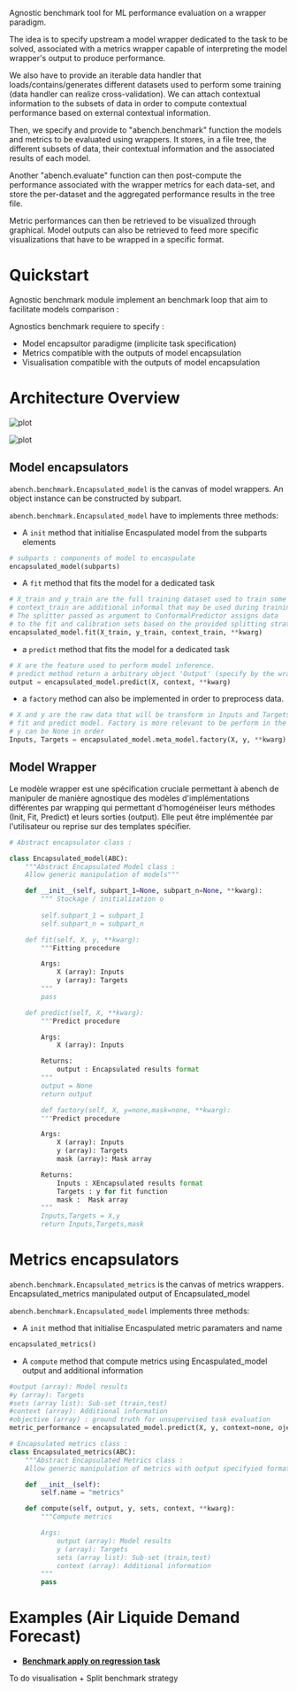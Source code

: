 Agnostic benchmark tool for ML performance evaluation on a wrapper paradigm.

The idea is to specify upstream a model wrapper dedicated to the task to be solved, associated with a metrics wrapper capable of interpreting the model wrapper's output to produce performance.

We also have to provide an iterable data handler that loads/contains/generates different datasets used to perform some training (data handler can realize cross-validation). We can attach contextual information to the subsets of data in order to compute contextual performance based on external contextual information.

Then, we specify and provide to "abench.benchmark" function the models and metrics to be evaluated using wrappers. It stores, in a file tree, the different subsets of data, their contextual information and the associated results of each model.

Another "abench.evaluate" function can then post-compute the performance associated with the wrapper metrics for each data-set, and store the per-dataset and the aggregated performance results in the tree file.

Metric performances can then be retrieved to be visualized through graphical. Model outputs can also be retrieved to feed more specific visualizations that have to be wrapped in a specific format.


# Quickstart

Agnostic benchmark module implement an benchmark loop that aim to facilitate models comparison :

Agnostics benchmark requiere to specify :
- Model encapsultor paradigme (implicite task specification)
- Metrics compatible with the outputs of model encapsulation
- Visualisation compatible with the outputs of model encapsulation

# Architecture Overview

![plot](./doc/Abench_core.jpg)

![plot](./doc/Abench_example.jpg)

## Model encapsulators

`abench.benchmark.Encapsulated_model` is the canvas of model wrappers. An object instance can be constructed by subpart.

`abench.benchmark.Encapsulated_model` have to implements three methods:

* A `init` method that initialise Encaspulated model from the subparts elements
```python
# subparts : components of model to encaspulate
encapsulated_model(subparts)
```

* A `fit` method that fits the model for a dedicated task
```python
# X_train and y_train are the full training dataset used to train some subpart of the model
# context_train are additional informal that may be used during training by some subpart of the model
# The splitter passed as argument to ConformalPredictor assigns data 
# to the fit and calibration sets based on the provided splitting strategy
encapsulated_model.fit(X_train, y_train, context_train, **kwarg)
```

* a `predict` method that fits the model for a dedicated task
```python
# X are the feature used to perform model inference.
# predict method return a arbitrary object 'Output' (specify by the wrapper) that contain model results.
output = encapsulated_model.predict(X, context, **kwarg)
```

* a `factory` method can also be implemented in order to preprocess data.
```python
# X and y are the raw data that will be transform in Inputs and Targets ojects in order to feed 
# fit and predict model. Factory is more relevant to be perform in the model wrapper definition
# y can be None in order  
Inputs, Targets = encapsulated_model.meta_model.factory(X, y, **kwarg)
```

## Model Wrapper 

Le modèle wrapper est une spécification cruciale permettant à abench de manipuler de manière agnostique des modèles d'implémentations différentes par wrapping qui permettant d'homogénéiser leurs méthodes (Init, Fit, Predict) et leurs sorties (output). Elle peut être implémentée par l'utilisateur ou reprise sur des templates spécifier.

```python
# Abstract encapsulator class :

class Encapsulated_model(ABC):
    """Abstract Encapsulated Model class :
    Allow generic manipulation of models"""

    def __init__(self, subpart_1=None, subpart_n=None, **kwarg):
        """ Stockage / initialization o
        
        self.subpart_1 = subpart_1
        self.subpart_n = subpart_n

    def fit(self, X, y, **kwarg):
        """Fitting procedure

        Args:
            X (array): Inputs
            y (array): Targets
        """
        pass

    def predict(self, X, **kwarg):
        """Predict procedure

        Args:
            X (array): Inputs

        Returns:
            output : Encapsulated results format
        """
        output = None
        return output

        def factory(self, X, y=none,mask=none, **kwarg):
        """Predict procedure

        Args:
            X (array): Inputs
            y (array): Targets
            mask (array): Mask array

        Returns:
            Inputs : XEncapsulated results format
            Targets : y for fit function
            mask :  Mask array
        """
        Inputs,Targets = X,y
        return Inputs,Targets,mask

```

# Metrics encapsulators

`abench.benchmark.Encapsulated_metrics` is the canvas of metrics wrappers. Encapsulated_metrics manipulated output of Encapsulated_model

`abench.benchmark.Encapsulated_model` implements three methods:

* A `init` method that initialise Encaspulated metric paramaters and name
```python
encapsulated_metrics()
```

* A `compute` method that compute metrics using Encaspulated_model output and additional information
```python
#output (array): Model results
#y (array): Targets
#sets (array list): Sub-set (train,test)
#context (array): Additional information
#objective (array) : ground truth for unsupervised task evaluation
metric_performance = encapsulated_model.predict(X, y, context=none, ojective=none,**kwarg)
```

```python
# Encapsulated metrics class :
class Encapsulated_metrics(ABC):
    """Abstract Encapsulated Metrics class :
    Allow generic manipulation of metrics with output specifyied format"""

    def __init__(self):
        self.name = "metrics"

    def compute(self, output, y, sets, context, **kwarg):
        """Compute metrics

        Args:
            output (array): Model results
            y (array): Targets
            sets (array list): Sub-set (train,test)
            context (array): Additional information
        """
        pass

```

# Examples (Air Liquide Demand Forecast)

* [**Benchmark apply on regression task**](https://git.irt-systemx.fr/confianceai/ec_3/n5_uncertainty_calibration/-/blob/master/demo/demo_benchmark.ipynb) 

To do visualisation + Split benchmark strategy